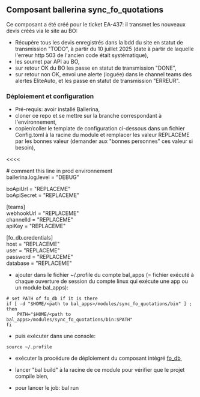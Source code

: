 ## Composant ballerina sync_fo_quotations

Ce composant a été créé pour le ticket EA-437: il transmet les nouveaux devis créés via le site au BO:
* Récupère tous les devis enregistrés dans la bdd du site en statut de transmission "TODO",  à partir du 10 juillet 2025 (date à partir de laquelle l'erreur http 503 de l'ancien code était systématique),
* les soumet par API au BO,
* sur retour OK du BO les passe en statut de transmission "DONE",
* sur retour non OK, envoi une alerte (loguée) dans le channel teams des alertes EliteAuto, et les passe en statut de transmission "ERREUR".


### Déploiement et configuration

* Pré-requis: avoir installé Ballerina,
* cloner ce repo et se mettre sur la branche correspondant à l'environnement,
* copier/coller le template de configuration ci-dessous dans un fichier Config.toml à la racine du module et remplacer les valeur REPLACEME par les bonnes valeur (demander aux "bonnes personnes" ces valeur si besoin),

<<<<

\# comment this line in prod environnement<br>
ballerina.log.level = "DEBUG"

boApiUrl = "REPLACEME"<br>
boApiSecret = "REPLACEME"

[teams]<br>
webhookUrl = "REPLACEME"<br>
channelId = "REPLACEME"<br>
apiKey = "REPLACEME"

[fo_db.credentials]<br>
host = "REPLACEME"<br>
user = "REPLACEME"<br>
password = "REPLACEME"<br>
database = "REPLACEME"

>>>>
* ajouter dans le fichier ~/.profile du compte bal_apps (= fichier exécuté à chaque ouverture de session du compte linux qui exécute une app ou un module bal_apps):
```
# set PATH of fo_db if it is there
if [ -d "$HOME/<path to bal_apps>/modules/sync_fo_quotations/bin" ] ; then
    PATH="$HOME/<path to bal_apps>/modules/sync_fo_quotations/bin:$PATH"
fi
```
* puis exécuter dans une console:
```
source ~/.profile
```
* exécuter la procédure de déploiement du composant intègré [fo_db](../../modules/fo_db/README.md),

* lancer "bal build" à la racine de ce module pour vérifier que le projet compile bien,
* pour lancer le job: bal run



